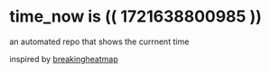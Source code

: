 # time_now is (( 1721638800985 ))

an automated repo that shows the currnent time

inspired by [breakingheatmap](https://github.com/breakingheatmap/breakingheatmap)